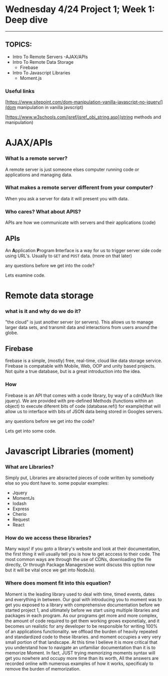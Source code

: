 # Wednesday 4/24 Project 1; Week 1: **Deep dive**
******
## TOPICS:
- Intro To Remote Servers
    -AJAX/APIs
- Intro To Remote Data Storage 
    - Firebase
- Intro To Javascript Libraries 
    - Moment.js

### Useful links
[https://www.sitepoint.com/dom-manipulation-vanilla-javascript-no-jquery/](dom manipulation in vanilla javscript)

[https://www.w3schools.com/jsref/jsref_obj_string.asp](string methods and manipulation)


# AJAX/APIs
### What Is a remote server?
A remote server is just someone elses computer running code or applications and managing data. 

### What makes a remote server different from your computer?
When you ask a server for data it will present you with data. 

### Who cares? What about APIS? 
APIs are how we communicate with servers and their applications (code)

## APIs
An **A**pplication **P**rogram **I**nterface is a way for us to trigger server side code using URL's. Usually to `GET` and `POST` data. (more on that later)

any questions before we get into the code?

Lets examine code.

# Remote data storage
### what is it and why do we do it?
"the cloud" is just another server (or servers). This allows us to manage larger data sets, and 
transmit data and interactions from users around the globe.

## Firebase
firebase is a simple, (mostly) free, real-time, cloud like data storage service. Firebase is compatable with Mobile, Web, OOP and unity based projects. Not quite a true database, but is a great introduction into the idea.

### How
Firebase is an API that comes with a code library, by way of a cdn(Much like jquery). We are provided with pre-defined Methods (functions within an object) to execute diferent bits of code (database.ref() for example)that will allow us to interface with bits of JSON data being stored in Googles servers. 

any questions before we get into the code?

Lets get into some code.

# Javascript Libraries (moment)
### What are Libraries?
Simply put, Libraries are absracted pieces of code written by somebody else so you dont have to. some popular examples:
- Jquery
- MomentJs
- lodash
- Express
- Cherio
- Request
- React

### How do we access these libraries?
Many ways! if you goto a library's website and look at their documentation, the first thing it will usually tell you is how to get acccess to their code. 
The most common ways are through the use of CDNs, downloading the file directly, Or through Package Managers(we wont discuss this option now but it will be vital once we get into NodeJs).

### Where does moment fit into this equation?
Moment is the leading library used to deal with time, timed events, dates and everything in between.
Our goal with introducing you to moment was to get you exposed to a library with comprehensive documentation before we started project 1, and ultimately before we start using multiple libraries and packages in each program.
As our programs get more and more complex, the amount of code required to get them working grows exponetialy, and it becomes un realistic for any developer to be responsible for writing 100% of an applications functionality. we offload the burden of heavily repeated and standardized code to these libraries. and moment occupies a very very small portion of that landscape. At this time I believe it is more critical that you understand how to navigate an unfamiliar documentation than it is to memorize Moment. In fact, JUST trying memorizing moments syntax will get you nowhere and occupy more time than its worth, All the answers are recorded online with numerous examples of how it works, specificaly to remove the burden of memorization.

